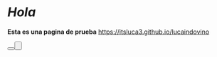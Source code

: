 # _Hola_
**Esta es una pagina de prueba**
https://itsluca3.github.io/lucaindovino

<button><button>
